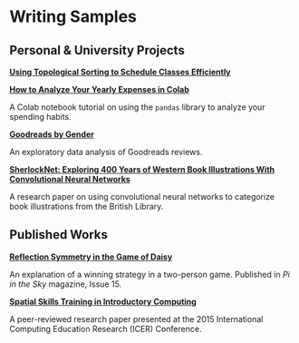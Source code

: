 # Writing Samples

## Personal & University Projects

**[Using Topological Sorting to Schedule Classes Efficiently](https://github.com/karen-wang/class-scheduling/blob/main/Using_Topological_Sorting_to_Schedule_Classes_Efficiently.ipynb)**

**[How to Analyze Your Yearly Expenses in Colab](https://github.com/karen-wang/colab-yearly-expenses/blob/main/How_to_Analyze_Your_Yearly_Expenses_in_Colab.ipynb)**

A Colab notebook tutorial on using the `pandas` library to analyze your spending habits.

**[Goodreads by Gender](https://github.com/karen-wang/goodreads-by-gender)**

An exploratory data analysis of Goodreads reviews.

**[SherlockNet: Exploring 400 Years of Western Book Illustrations With Convolutional Neural Networks](sherlocknet.pdf)**

A research paper on using convolutional neural networks to categorize book illustrations from the British Library.

## Published Works

**[Reflection Symmetry in the Game of Daisy](pi_in_the_sky.pdf)**

An explanation of a winning strategy in a two-person game. Published in *Pi in the Sky* magazine, Issue 15.

**[Spatial Skills Training in Introductory Computing](spatial_skills.pdf)**

A peer-reviewed research paper presented at the 2015 International Computing Education Research (ICER) Conference.

